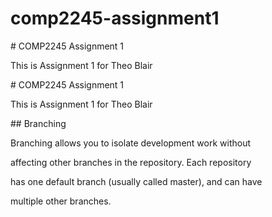 # comp2245-assignment1

\# COMP2245 Assignment 1

This is Assignment 1 for Theo Blair





\# COMP2245 Assignment 1

This is Assignment 1 for Theo Blair

\## Branching

Branching allows you to isolate development work without

affecting other branches in the repository. Each repository

has one default branch (usually called master), and can have

multiple other branches.


